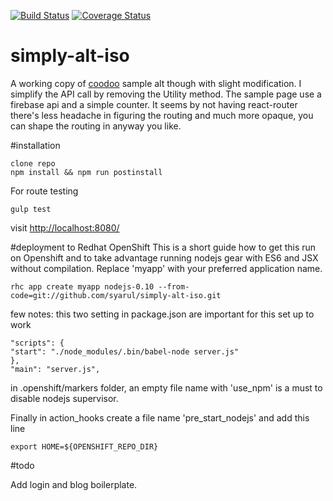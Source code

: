 [![Build Status](https://travis-ci.org/syarul/simply-alt-iso.svg)](https://travis-ci.org/syarul/simply-alt-iso) [![Coverage Status](https://coveralls.io/repos/syarul/simply-alt-iso/badge.svg?branch=master&service=github)](https://coveralls.io/github/syarul/simply-alt-iso?branch=master)

# simply-alt-iso
A working copy of [coodoo](https://github.com/coodoo/react-alt-isomorphic-example) sample alt though with slight modification. I simplify the API call by removing the Utility method. The sample page use a firebase api and a simple counter. It seems by not having react-router there's less headache in figuring the routing and much more opaque, you can shape the routing in anyway you like. 

#installation
```
clone repo
npm install && npm run postinstall
```
For route testing
```
gulp test
```
visit [http://localhost:8080/](http://localhost:8080/)

#deployment to Redhat OpenShift
This is a short guide how to get this run on Openshift and to take advantage running nodejs gear with ES6 and JSX without compilation. Replace 'myapp' with your preferred application name.

```
rhc app create myapp nodejs-0.10 --from-code=git://github.com/syarul/simply-alt-iso.git

```

few notes:
this two setting in package.json  are important for this set up to work 
```
"scripts": {
"start": "./node_modules/.bin/babel-node server.js"
},
"main": "server.js",
```
in .openshift/markers folder, an empty file name with 'use_npm' is a must to disable nodejs supervisor.

Finally in action_hooks create a file name 'pre_start_nodejs' and add this line
```
export HOME=${OPENSHIFT_REPO_DIR}
```

#todo

Add login and blog boilerplate.

